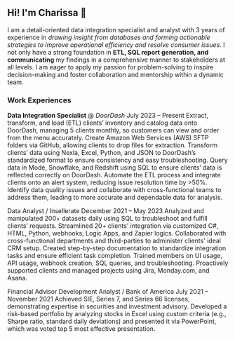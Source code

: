 <h2>Hi! I'm Charissa 👋</h2>
I am a detail-oriented data integration specialist and analyst with 3 years of experience in <i>drawing insight from databases and forming actionable strategies
to improve operational efficiency and resolve consumer issues</i>. I not only have a strong foundation in <b>ETL, SQL report generation, and communicating</b> my findings
in a comprehensive manner to stakeholders at all levels. I am eager to apply my passion for problem-solving to inspire decision-making and foster collaboration
and mentorship within a dynamic team.

<h3>Work Experiences</h3>
<b>Data Integration Specialist</b> @ <i>DoorDash</i> 			   				         July 2023 – Present
Extract, transform, and load (ETL) clients’ inventory and catalog data onto DoorDash, managing 5 clients monthly, so customers can view and order from the menu accurately.
Create Amazon Web Services (AWS) SFTP folders via GitHub, allowing clients to drop files for extraction.
Transform clients’ data using Nexla, Excel, Python, and JSON to DoorDash’s standardized format to ensure consistency and easy troubleshooting.
Query data in Mode, Snowflake, and Redshift using SQL to ensure clients’ data is reflected correctly on DoorDash.
Automate the ETL process and integrate clients onto an alert system, reducing issue resolution time by >50%.
Identify data quality issues and collaborate with cross-functional teams to address them, leading to more accurate and dependable data for analysis.

Data Analyst / Insellerate			   					       December 2021 – May 2023
Analyzed and manipulated 200+ datasets daily using SQL to troubleshoot and fulfill clients’ requests.
Streamlined 20+ clients’ integration via customized C#, HTML, Python, webhooks, Logic Apps, and Zapier logics.
Collaborated with cross-functional departments and third-parties to administer clients' ideal CRM setup.
Created step-by-step documentation to standardize integration tasks and ensure efficient task completion. 
Trained members on UI usage, API usage, webhook creation, SQL queries, and troubleshooting.
Proactively supported clients and managed projects using Jira, Monday.com, and Asana.

Financial Advisor Development Analyst / Bank of America				        July 2021 – November 2021
Achieved SIE, Series 7, and Series 66 licenses, demonstrating expertise in securities and investment advisory.
Developed a risk-based portfolio by analyzing stocks in Excel using custom criteria (e.g., Sharpe ratio, standard daily deviations) and presented it via PowerPoint, which was voted top 5 most effective presentation.

